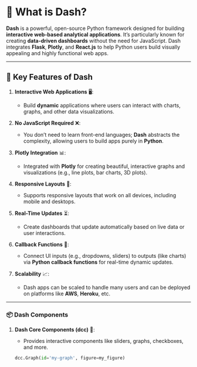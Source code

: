 # 🚀 What is Dash?

**Dash** is a powerful, open-source Python framework designed for building **interactive web-based analytical applications**. It’s particularly known for creating **data-driven dashboards** without the need for JavaScript. Dash integrates **Flask**, **Plotly**, and **React.js** to help Python users build visually appealing and highly functional web apps.

---

## 🌟 **Key Features of Dash**

1. **Interactive Web Applications** 🖥️:
   - Build **dynamic** applications where users can interact with charts, graphs, and other data visualizations.

2. **No JavaScript Required** ❌:
   - You don’t need to learn front-end languages; **Dash** abstracts the complexity, allowing users to build apps purely in **Python**.

3. **Plotly Integration** 📊:
   - Integrated with **Plotly** for creating beautiful, interactive graphs and visualizations (e.g., line plots, bar charts, 3D plots).

4. **Responsive Layouts** 📱:
   - Supports responsive layouts that work on all devices, including mobile and desktops.

5. **Real-Time Updates** ⏳:
   - Create dashboards that update automatically based on live data or user interactions.

6. **Callback Functions** 🔄:
   - Connect UI inputs (e.g., dropdowns, sliders) to outputs (like charts) via **Python callback functions** for real-time dynamic updates.

7. **Scalability** 📈:
   - Dash apps can be scaled to handle many users and can be deployed on platforms like **AWS**, **Heroku**, etc.

---

### 📦 **Dash Components**

1. **Dash Core Components (dcc)** 🔧:
   - Provides interactive components like sliders, graphs, checkboxes, and more.

   ```python
   dcc.Graph(id='my-graph', figure=my_figure)
